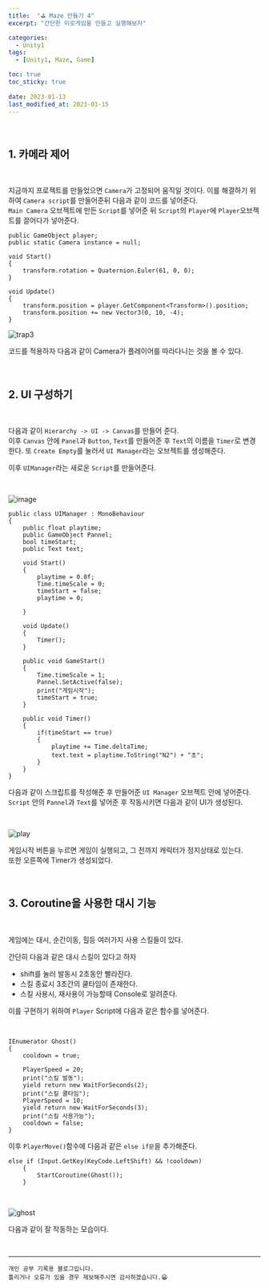 ```yaml
---
title:  "⛳ Maze 만들기 4"
excerpt: "간단한 미로게임을 만들고 실행해보자"

categories:
  - Unity1
tags:
  - [Unity1, Maze, Game]

toc: true
toc_sticky: true
 
date: 2023-01-13
last_modified_at: 2023-01-15
---
```


<br>

## 1. 카메라 제어

<br>

지금까지 프로젝트를 만들었으면 `Camera`가 고정되어 움직일 것이다. 이를 해결하기 위하여 `Camera script`를 만들어준뒤 다음과 같이 코드를 넣어준다.  
`Main Camera` 오브젝트에 만든 `Script`를 넣어준 뒤 `Script`의 `Player`에 `Player`오브젝트를 끌어다가 넣어준다.

    public GameObject player;
    public static Camera instance = null;

    void Start()
    {
        transform.rotation = Quaternion.Euler(61, 0, 0);
    }

    void Update()
    {
        transform.position = player.GetComponent<Transform>().position;
        transform.position += new Vector3(0, 10, -4);
    }

![trap3](https://user-images.githubusercontent.com/37824506/212535593-484f58a3-a91c-4388-812c-aae02cd931c0.gif)

코드를 적용하자 다음과 같이 Camera가 플레이어를 따라다니는 것을 볼 수 있다.

<br>

## 2. UI 구성하기

<br>

다음과 같이 `Hierarchy -> UI -> Canvas`를 만들어 준다.  
이후 `Canvas` 안에 `Panel`과 `Button`, `Text`를 만들어준 후 `Text`의 이름을 `Timer`로 변경한다.
또 `Create Empty`를 눌러서 `UI Manager`라는 오브젝트를 생성해준다.  

이후 `UIManager`라는 새로운 `Script`를 만들어준다.

<br>

![image](https://user-images.githubusercontent.com/37824506/212535699-27effb97-f654-405d-99de-e6071d7272ef.png)

```
public class UIManager : MonoBehaviour
{
    public float playtime;
    public GameObject Pannel;
    bool timeStart;
    public Text text;

    void Start()
    {
        playtime = 0.0f;
        Time.timeScale = 0;
        timeStart = false;
        playtime = 0;
        
    }

    void Update()
    {
        Timer();
    }

    public void GameStart()
    {
        Time.timeScale = 1;
        Pannel.SetActive(false);
        print("게임시작");
        timeStart = true;
    }

    public void Timer()
    {
        if(timeStart == true)
        {
            playtime += Time.deltaTime;
            text.text = playtime.ToString("N2") + "초";
        }
    }
}
```
다음과 같이 스크립트를 작성해준 후 만들어준 `UI Manager` 오브젝트 안에 넣어준다.  
`Script` 안의 `Pannel`과 `Text`를 넣어준 후 작동시키면 다음과 같이 UI가 생성된다.

<br>

![play](https://user-images.githubusercontent.com/37824506/212535995-8fb17917-0fb7-42fc-9c0a-1d169542bcc4.gif)

게임시작 버튼을 누르면 게임이 실행되고, 그 전까지 캐릭터가 정지상태로 있는다.  
또한 오른쪽에 Timer가 생성되었다.

<br>

## 3. Coroutine을 사용한 대시 기능  

<br>

게임에는 대시, 순간이동, 힐등 여러가지 사용 스킬들이 있다.  

간단히 다음과 같은 대시 스킬이 있다고 하자  

- shift를 눌러 발동시 2초동안 빨라진다.
- 스킬 종료시 3초간의 쿨타임이 존재한다.
- 스킬 사용시, 재사용이 가능할때 Console로 알려준다.  

이를 구현하기 위하여 `Player` Script에 다음과 같은 함수를 넣어준다.


<br>

    IEnumerator Ghost()
    {
        cooldown = true;

        PlayerSpeed = 20;
        print("스킬 발동");
        yield return new WaitForSeconds(2);
        print("스킬 쿨타임");
        PlayerSpeed = 10;
        yield return new WaitForSeconds(3);
        print("스킬 사용가능");
        cooldown = false;
    }

이후 `PlayerMove()`함수에 다음과 같은 `else if문`을 추가해준다.

    else if (Input.GetKey(KeyCode.LeftShift) && !cooldown)
        {
            StartCoroutine(Ghost());
        }

<br>

![ghost](https://user-images.githubusercontent.com/37824506/212536477-c3d4406b-687c-4df3-8eb0-7a0541adacc1.gif)


다음과 같이 잘 작동하는 모습이다.

<br>

***
    개인 공부 기록용 블로그입니다.
    틀리거나 오류가 있을 경우 제보해주시면 감사하겠습니다.😁